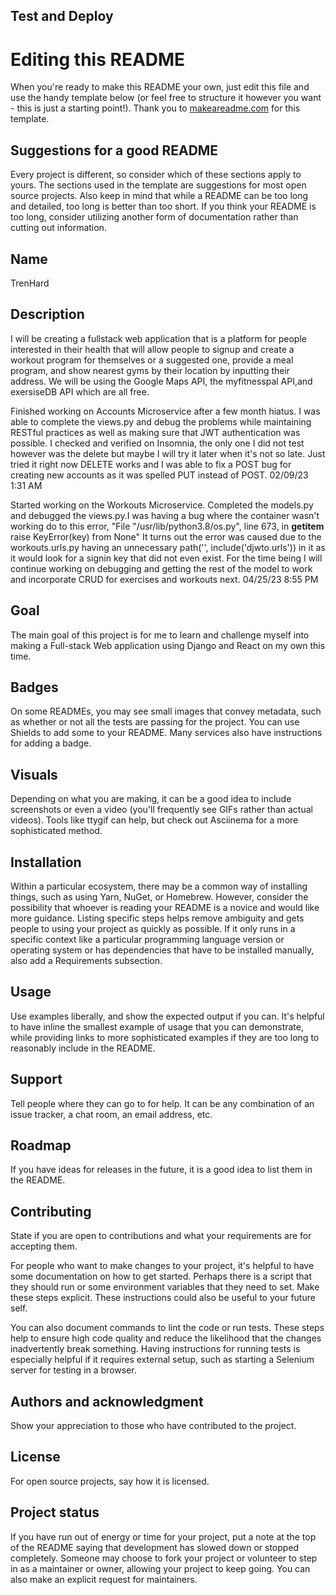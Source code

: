 

## Test and Deploy


# Editing this README

When you're ready to make this README your own, just edit this file and use the handy template below (or feel free to structure it however you want - this is just a starting point!). Thank you to [makeareadme.com](https://www.makeareadme.com/) for this template.

## Suggestions for a good README
Every project is different, so consider which of these sections apply to yours. The sections used in the template are suggestions for most open source projects. Also keep in mind that while a README can be too long and detailed, too long is better than too short. If you think your README is too long, consider utilizing another form of documentation rather than cutting out information.

## Name
TrenHard

## Description

I will be creating a fullstack web application that is a platform for people interested in their health that will allow people to signup and create a workout program for themselves or a suggested one, provide a meal program, and show nearest gyms by their location by inputting their address.
We will be using the Google Maps API, the myfitnesspal API,and exersiseDB API which are all free.

Finished working on Accounts Microservice after a few month hiatus. I was able to complete the views.py and debug the problems while maintaining RESTful practices as well as making sure that JWT authentication was possible. I checked and verified on Insomnia, the only one I did not test however was the delete but maybe I will try it later when it's not so late. Just tried it right now DELETE works and I was able to fix a POST bug for creating new accounts as it was spelled PUT instead of POST.
02/09/23 1:31 AM

Started working on the Workouts Microservice. Completed the models.py and debugged the views.py.I was having a bug where the container wasn't working do to this error,
"File "/usr/lib/python3.8/os.py", line 673, in __getitem__
  raise KeyError(key) from None"
It turns out the error was caused due to the workouts.urls.py having an unnecessary path('', include('djwto.urls')) in it as it would look for a signin key that did not even exist. For the time being I will continue working on debugging and getting the rest of the model to work and incorporate CRUD for exercises and workouts next.
04/25/23 8:55 PM


## Goal
The main goal of this project is for me to learn and challenge myself into making a Full-stack Web application using Django and React on my own this time.


## Badges
On some READMEs, you may see small images that convey metadata, such as whether or not all the tests are passing for the project. You can use Shields to add some to your README. Many services also have instructions for adding a badge.

## Visuals
Depending on what you are making, it can be a good idea to include screenshots or even a video (you'll frequently see GIFs rather than actual videos). Tools like ttygif can help, but check out Asciinema for a more sophisticated method.

## Installation
Within a particular ecosystem, there may be a common way of installing things, such as using Yarn, NuGet, or Homebrew. However, consider the possibility that whoever is reading your README is a novice and would like more guidance. Listing specific steps helps remove ambiguity and gets people to using your project as quickly as possible. If it only runs in a specific context like a particular programming language version or operating system or has dependencies that have to be installed manually, also add a Requirements subsection.

## Usage
Use examples liberally, and show the expected output if you can. It's helpful to have inline the smallest example of usage that you can demonstrate, while providing links to more sophisticated examples if they are too long to reasonably include in the README.

## Support
Tell people where they can go to for help. It can be any combination of an issue tracker, a chat room, an email address, etc.

## Roadmap
If you have ideas for releases in the future, it is a good idea to list them in the README.

## Contributing
State if you are open to contributions and what your requirements are for accepting them.

For people who want to make changes to your project, it's helpful to have some documentation on how to get started. Perhaps there is a script that they should run or some environment variables that they need to set. Make these steps explicit. These instructions could also be useful to your future self.

You can also document commands to lint the code or run tests. These steps help to ensure high code quality and reduce the likelihood that the changes inadvertently break something. Having instructions for running tests is especially helpful if it requires external setup, such as starting a Selenium server for testing in a browser.

## Authors and acknowledgment
Show your appreciation to those who have contributed to the project.

## License
For open source projects, say how it is licensed.

## Project status
If you have run out of energy or time for your project, put a note at the top of the README saying that development has slowed down or stopped completely. Someone may choose to fork your project or volunteer to step in as a maintainer or owner, allowing your project to keep going. You can also make an explicit request for maintainers.
